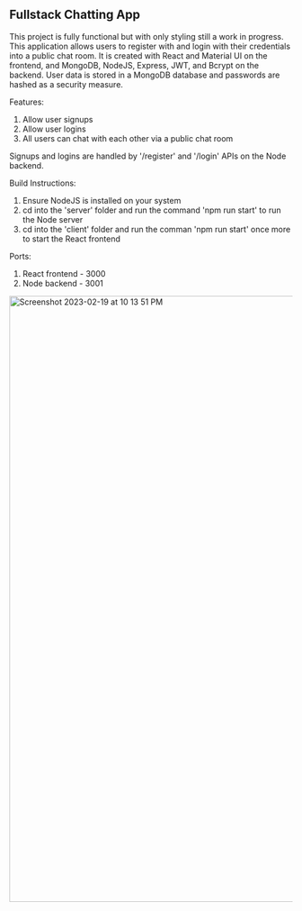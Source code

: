 ## Fullstack Chatting App

This project is fully functional but with only styling still a work in progress. This application allows users to register with and login with their credentials into a public chat room. It is created with React and Material UI on the frontend, and MongoDB, NodeJS, Express, JWT, and Bcrypt on the backend. User data is stored in a MongoDB database and passwords are hashed as a security measure. 

Features:

1. Allow user signups
2. Allow user logins
3. All users can chat with each other via a public chat room

Signups and logins are handled by '/register' and '/login' APIs on the Node backend. 

Build Instructions:

1. Ensure NodeJS is installed on your system
2. cd into the 'server' folder and run the command 'npm run start' to run the Node server
3. cd into the 'client' folder and run the comman 'npm run start' once more to start the React frontend

Ports:

1. React frontend - 3000
2. Node backend - 3001



<img width="1076" alt="Screenshot 2023-02-19 at 10 13 51 PM" src="https://user-images.githubusercontent.com/72053963/220001297-a35f97b9-d58c-44f4-917f-9f0d4ff37b9a.png">
